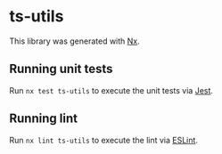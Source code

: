 # ts-utils

This library was generated with [Nx](https://nx.dev).

## Running unit tests

Run `nx test ts-utils` to execute the unit tests via [Jest](https://jestjs.io).

## Running lint

Run `nx lint ts-utils` to execute the lint via [ESLint](https://eslint.org/).
